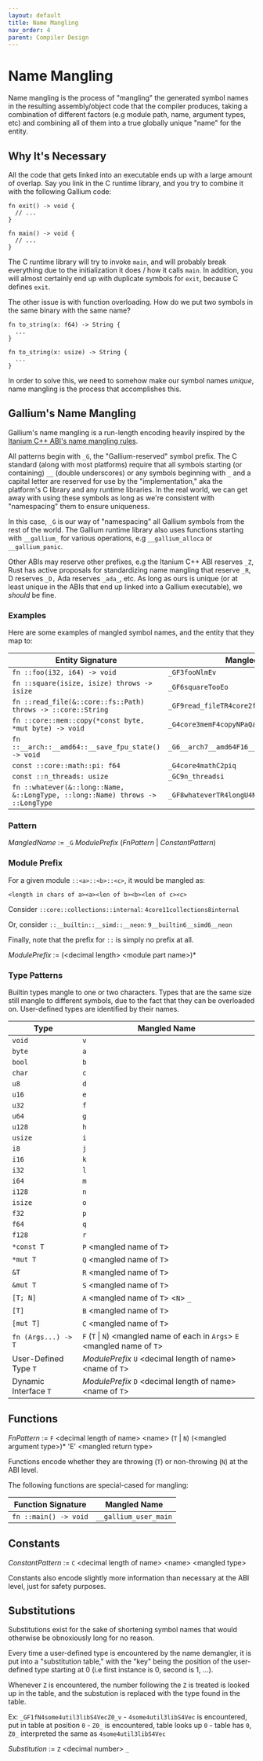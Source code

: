 ```yaml
---
layout: default
title: Name Mangling
nav_order: 4
parent: Compiler Design
---
```


# Name Mangling
Name mangling is the process of "mangling" the generated symbol names in the
resulting assembly/object code that the compiler produces, taking a combination
of different factors (e.g module path, name, argument types, etc) and combining
all of them into a true globally unique "name" for the entity. 

## Why It's Necessary
All the code that gets linked into an executable ends up with a large amount of overlap. Say you
link in the C runtime library, and you try to combine it with the following Gallium code:

```
fn exit() -> void {
  // ...
}

fn main() -> void {
  // ...
}
```

The C runtime library will try to invoke `main`, and will probably break everything
due to the initialization it does / how it calls `main`. In addition, you will almost certainly
end up with duplicate symbols for `exit`, because C defines `exit`. 

The other issue is with function overloading. How do we put two symbols in the same binary with the same name?

```
fn to_string(x: f64) -> String { 
  ...
}

fn to_string(x: usize) -> String {
  ...
}
```

In order to solve this, we need to somehow make our symbol names *unique*, name mangling is the process
that accomplishes this. 

## Gallium's Name Mangling
Gallium's name mangling is a run-length encoding heavily inspired by 
the [Itanium C++ ABI's name mangling rules](https://itanium-cxx-abi.github.io/cxx-abi/abi.html#mangling).

All patterns begin with `_G`, the "Gallium-reserved" symbol prefix. The C standard 
(along with most platforms) require that all symbols starting (or containing) `__` (double
underscores) or any symbols beginning with `_` and a capital letter are reserved for use 
by the "implementation," aka the platform's C library and any runtime libraries. In the 
real world, we can get away with using these symbols as long as we're consistent with 
"namespacing" them to ensure uniqueness. 

In this case, `_G` is our way of "namespacing" all Gallium symbols from the rest of the world. 
The Gallium runtime library also uses functions starting with `__gallium_` for various
operations, e.g `__gallium_alloca` or `__gallium_panic`. 

Other ABIs may reserve other prefixes, e.g the Itanium C++ ABI reserves `_Z`, 
Rust has active proposals for standardizing name mangling that reserve `_R`,
D reserves `_D,` Ada reserves `_ada_`, etc. As long as ours is unique (or at
least unique in the ABIs that end up linked into a Gallium executable), we *should* be fine.

### Examples
Here are some examples of mangled symbol names, and the entity that they map to:

| Entity Signature                                                                | Mangled Name                                  |
|---------------------------------------------------------------------------------|-----------------------------------------------|
| `fn ::foo(i32, i64) -> void`                                                    | `_GF3fooNlmEv`                                |
| `fn ::square(isize, isize) throws -> isize`                                     | `_GF6squareTooEo`                             |
| `fn ::read_file(&::core::fs::Path) throws -> ::core::String`                    | `_GF9read_fileTR4core2fsU4PathE4coreU6String` |
| `fn ::core::mem::copy(*const byte, *mut byte) -> void`                          | `_G4core3memF4copyNPaQaEv`                    |
| `fn ::__arch::__amd64::__save_fpu_state() -> void`                              | `_G6__arch7__amd64F16__save_fpu_stateNEv`     |
| `const ::core::math::pi: f64`                                                   | `_G4core4mathC2piq`                           |
| `const ::n_threads: usize`                                                      | `_GC9n_threadsi`                              |
| `fn ::whatever(&::long::Name, &::LongType, ::long::Name) throws -> ::LongType`  | `_GF8whateverTR4longU4NameRU8LongTypeZ0_EZ1_` |

### Pattern
*MangledName* := `_G` *ModulePrefix* (*FnPattern* | *ConstantPattern*) 

### Module Prefix
For a given module `::<a>::<b>::<c>`, it would be mangled as:

`<length in chars of a><a><len of b><b><len of c><c>`

Consider `::core::collections::internal`: `4core11collections8internal`

Or, consider `::__builtin::__simd::__neon`: `9__builtin6__simd6__neon`

Finally, note that the prefix for `::` is simply no prefix at all. 

*ModulePrefix* := (\<decimal length\> \<module part name\>)*

### Type Patterns
Builtin types mangle to one or two characters. Types that are the same 
size still mangle to different symbols, due to the fact that they can 
be overloaded on. User-defined types are identified by their names. 

| Type                  | Mangled Name                                                                    |
|-----------------------|---------------------------------------------------------------------------------|
| `void`                | `v`                                                                             |
| `byte`                | `a`                                                                             |
| `bool`                | `b`                                                                             |
| `char`                | `c`                                                                             |
| `u8`                  | `d`                                                                             |
| `u16`                 | `e`                                                                             |
| `u32`                 | `f`                                                                             |
| `u64`                 | `g`                                                                             |
| `u128`                | `h`                                                                             |
| `usize`               | `i`                                                                             |
| `i8`                  | `j`                                                                             |
| `i16`                 | `k`                                                                             |
| `i32`                 | `l`                                                                             |
| `i64`                 | `m`                                                                             |
| `i128`                | `n`                                                                             |
| `isize`               | `o`                                                                             |
| `f32`                 | `p`                                                                             |
| `f64`                 | `q`                                                                             |
| `f128`                | `r`                                                                             |
| `*const T`            | `P` \<mangled name of `T`\>                                                     |
| `*mut T`              | `Q` \<mangled name of `T`\>                                                     |
| `&T`                  | `R` \<mangled name of `T`\>                                                     |
| `&mut T`              | `S` \<mangled name of `T`\>                                                     |
| `[T; N]`              | `A` \<mangled name of `T`\> \<`N`\> `_`                                         |
| `[T]`                 | `B` \<mangled name of `T`\>                                                     |
| `[mut T]`             | `C` \<mangled name of `T`\>                                                     |
| `fn (Args...) -> T`   | `F` (`T` \| `N`) \<mangled name of each in `Args`\> `E` \<mangled name of `T`\> |
| User-Defined Type `T` | *ModulePrefix* `U` \<decimal length of name\> \<name of `T`\>                   |
| Dynamic Interface `T` | *ModulePrefix* `D` \<decimal length of name\> \<name of `T`\>                   |

## Functions
*FnPattern* :=  `F` \<decimal length of name\> \<name\> (`T` | `N`) (\<mangled argument type\>)* 'E' \<mangled return type\> 

Functions encode whether they are throwing (`T`) or non-throwing (`N`) at the ABI level.

The following functions are special-cased for mangling:

| Function Signature    | Mangled Name          |
|-----------------------|-----------------------|
| `fn ::main() -> void` | `__gallium_user_main` |

## Constants
*ConstantPattern* := `C` \<decimal length of name\> \<name\> \<mangled type\>

Constants also encode slightly more information than necessary at the ABI level, just for safety
purposes. 

## Substitutions
Substitutions exist for the sake of shortening symbol names that would otherwise
be obnoxiously long for no reason.

Every time a user-defined type is encountered by the name demangler, 
it is put into a "substitution table," with the "key" being the position
of the user-defined type starting at 0 (i.e first instance is 0, second 
is 1, ...).

Whenever `Z` is encountered, the number following the `Z` is treated 
is looked up in the table, and the substution is replaced with the type 
found in the table. 

Ex: `_GF1fN4some4util3libS4VecZ0_v`
    - `4some4util3libS4Vec` is encountered, put in table at position `0` 
    - `Z0_` is encountered, table looks up `0`
    - table has `0`, `Z0_` interpreted the same as `4some4util3libS4Vec`

*Substitution* := `Z` \<decimal number\> `_`
